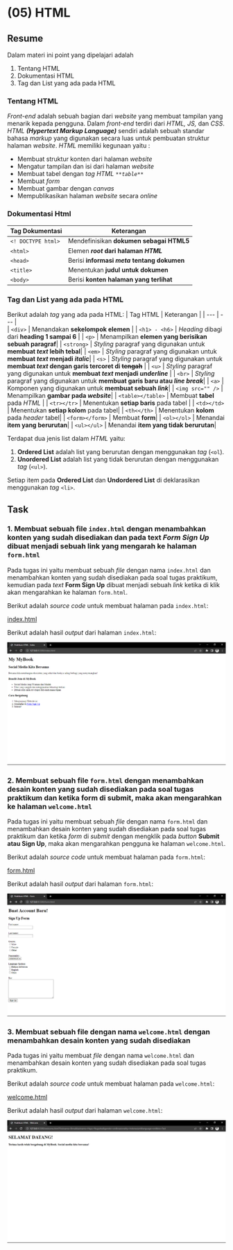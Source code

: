 # (05) HTML
## Resume

Dalam materi ini point yang dipelajari adalah
1. Tentang HTML
2. Dokumentasi HTML
3. Tag dan List yang ada pada HTML

### Tentang HTML
_Front-end_ adalah sebuah bagian dari _website_ yang membuat tampilan yang menarik kepada pengguna. Dalam _front-end_ terdiri dari _HTML, JS,_ dan _CSS_. _HTML_ _**(Hypertext Markup Language)**_ sendiri adalah sebuah standar bahasa _markup_ yang digunakan secara luas untuk pembuatan struktur halaman _website_. _HTML_ memiliki kegunaan yaitu :
-	Membuat struktur konten dari halaman _website_
-	Mengatur tampilan dan isi dari halaman _website_
-	Membuat tabel dengan _tag HTML `**table**`_
-	Membuat _form_
-	Membuat gambar dengan _canvas_
-	Mempublikasikan halaman _website_ secara _online_

### Dokumentasi Html
| Tag Dokumentasi         | Keterangan       |
| --- | --- |  
| `<! DOCTYPE html>`      | Mendefinisikan **dokumen sebagai HTML5**       |
| `<html>`   | Elemen **_root_ dari halaman _HTML_** |
| `<head>`   | Berisi **informasi _meta_ tentang dokumen**|
| `<title>`   | Menentukan **judul untuk dokumen**|
| `<body>`   | Berisi **konten halaman yang terlihat**|

### Tag dan List yang ada pada HTML
Berikut adalah _tag_ yang ada pada HTML:
| Tag HTML         | Keterangan       |
| --- | --- |  
| `<div>`      | Menandakan **sekelompok elemen**       |
| `<h1> - <h6>`   | _Heading_ dibagi dari **heading 1 sampai 6** |
| `<p>`   | Menampilkan **elemen yang berisikan sebuah paragraf**|
| `<strong>`   | _Styling_ paragraf yang digunakan untuk **membuat _text_ lebih tebal**|
| `<em>`   | _Styling_ paragraf yang digunakan untuk **membuat _text_ menjadi _italic_**|
| `<s>`      | _Styling_ paragraf yang digunakan untuk **membuat _text_ dengan garis tercoret di ~~tengah~~**       |
| `<u>`   | _Styling_ paragraf yang digunakan untuk **membuat _text_ menjadi _underline_** |
| `<br>`   | _Styling_ paragraf yang digunakan untuk **membuat garis baru atau _line break_**|
| `<a>`   | Komponen yang digunakan untuk **membuat sebuah _link_**|
| `<img src="" />`   | Menampilkan **gambar pada _website_**|
| `<table></table>`      | Membuat **tabel** pada _HTML_       |
| `<tr></tr>`   | Menentukan **setiap baris** pada tabel |
| `<td></td>`   | Menentukan **setiap kolom** pada tabel|
| `<th<</th>`   | Menentukan **kolom** pada _header_ tabel|
| `<form></form>`   | Membuat **form**|
| `<ol></ol>`   | Menandai **item yang berurutan**|
| `<ul></ul>`   | Menandai **item yang tidak berurutan**|

Terdapat dua jenis list dalam _HTML_ yaitu:
1.	**Ordered List** adalah list yang berurutan dengan menggunakan _tag_ (`<ol`).
2.	**Unordered List** adalah list yang tidak berurutan dengan menggunakan _tag_ (`<ul>`).

Setiap item pada **Ordered List** dan **Undordered List** di deklarasikan menggunakan _tag_ `<li>`.

## Task
### 1. Membuat sebuah file `index.html` dengan menambahkan konten yang sudah disediakan dan pada text _*Form Sign Up*_ dibuat menjadi sebuah link yang mengarah ke halaman `form.html`

Pada tugas ini yaitu membuat sebuah _file_ dengan nama `index.html` dan menambahkan konten yang sudah disediakan pada soal tugas praktikum, kemudian pada _text_ **Form Sign Up** dibuat menjadi sebuah _link_ ketika di klik akan mengarahkan ke halaman `form.html`.

Berikut adalah _source code_ untuk membuat halaman pada `index.html`:

[index.html](./praktikum/index.html)

Berikut adalah hasil _output_ dari halaman `index.html`:

![page index](./screenshots/page-index.png)

### 2. Membuat sebuah file `form.html` dengan menambahkan desain konten yang sudah disediakan pada soal tugas praktikum dan ketika form di submit, maka akan mengarahkan ke halaman `welcome.html`

Pada tugas ini yaitu membuat sebuah _file_ dengan nama `form.html` dan menambahkan desain konten yang sudah disediakan pada soal tugas praktikum dan ketika _form_ di _submit_ dengan mengklik pada _button_ **Submit atau Sign Up**, maka akan mengarahkan pengguna ke halaman `welcome.html`.

Berikut adalah _source code_ untuk membuat halaman pada `form.html`:

[form.html](./praktikum/form.html)

Berikut adalah hasil _output_ dari halaman `form.html`:

![page form](./screenshots/page-form.png)

### 3. Membuat sebuah file dengan nama `welcome.html` dengan menambahkan desain konten yang sudah disediakan

Pada tugas ini yaitu membuat _file_ dengan nama `welcome.html` dan menambahkan desain konten yang sudah disediakan pada soal tugas praktikum.

Berikut adalah _source code_ untuk membuat halaman pada `welcome.html`:

[welcome.html](./praktikum/welcome.html)

Berikut adalah hasil _output_ dari halaman `welcome.html`:

![page welcome](./screenshots/page-welcome.png)